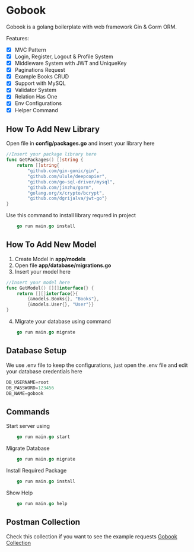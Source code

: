 # Gobook
Gobook is a golang boilerplate with web framework Gin & Gorm ORM.

Features:
- [x] MVC Pattern
- [x] Login, Register, Logout & Profile System
- [x] Middleware System with JWT and UniqueKey
- [x] Paginations Request
- [x] Example Books CRUD
- [x] Support with MySQL
- [x] Validator System
- [x] Relation Has One
- [x] Env Configurations
- [x] Helper Command

## How To Add New Library
Open file in **config/packages.go** and insert your library here
```go
//Insert your package library here
func GetPackages() []string {
	return []string{
		"github.com/gin-gonic/gin",
		"github.com/ulule/deepcopier",
		"github.com/go-sql-driver/mysql",
		"github.com/jinzhu/gorm",
		"golang.org/x/crypto/bcrypt",
		"github.com/dgrijalva/jwt-go"}
}
```

Use this command to install library requred in project
```go
	go run main.go install
```

## How To Add New Model
1. Create Model in **app/models**
2. Open file **app/database/migrations.go**
3. Insert your model here
```go
//Insert your model here
func GetModel() [][]interface{} {
	return [][]interface{}{
		{&models.Books{}, "Books"},
		{&models.User{}, "User"}}
}
```
4. Migrate your database using command
```go
	go run main.go migrate
```

## Database Setup
We use .env file to keep the configurations, just open the .env file and edit your database credentials here
```go
DB_USERNAME=root
DB_PASSWORD=123456
DB_NAME=gobook
```

## Commands
Start server using
```go
	go run main.go start
```

Migrate Database
```go
	go run main.go migrate
```

Install Required Package
```go
	go run main.go install
```

Show Help
```go
	go run main.go help
```

## Postman Collection
Check this collection if you want to see the example requests
[Gobook Collection](https://documenter.getpostman.com/view/3808786/SzYevFGV "Gobook Collection")